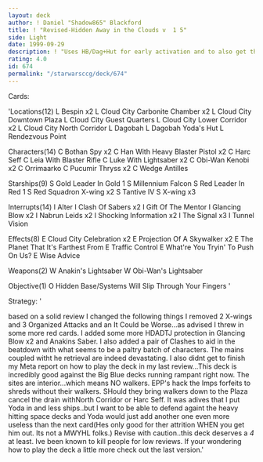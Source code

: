 ```yaml
---
layout: deck
author: ! Daniel "Shadow865" Blackford
title: ! "Revised-Hidden Away in the Clouds v  1 5"
side: Light
date: 1999-09-29
description: ! "Uses HB/Dag+Hut for early activation and to also get the Bespin system out for CCCelebration."
rating: 4.0
id: 674
permalink: "/starwarsccg/deck/674"
---
```

Cards: 

'Locations(12)
L Bespin  x2
L Cloud City Carbonite Chamber  x2
L Cloud City Downtown Plaza
L Cloud City Guest Quarters
L Cloud City Lower Corridor  x2
L Cloud City North Corridor
L Dagobah
L Dagobah Yoda's Hut
L Rendezvous Point

Characters(14)
C Bothan Spy  x2
C Han With Heavy Blaster Pistol  x2
C Harc Seff
C Leia With Blaster Rifle
C Luke With Lightsaber	x2
C Obi-Wan Kenobi  x2
C Orrimaarko
C Pucumir Thryss  x2
C Wedge Antilles

Starships(9)
S Gold Leader In Gold 1
S Millennium Falcon
S Red Leader In Red 1
S Red Squadron X-wing  x2
S Tantive IV
S X-wing  x3

Interrupts(14)
I Alter
I Clash Of Sabers  x2
I Gift Of The Mentor
I Glancing Blow  x2
I Nabrun Leids	x2
I Shocking Information	x2
I The Signal  x3
I Tunnel Vision

Effects(8)
E Cloud City Celebration  x2
E Projection Of A Skywalker  x2
E The Planet That It's Farthest From
E Traffic Control
E What're You Tryin' To Push On Us?
E Wise Advice

Weapons(2)
W Anakin's Lightsaber
W Obi-Wan's Lightsaber

Objective(1)
O Hidden Base/Systems Will Slip Through Your Fingers '

Strategy: '

based on a solid review I changed the following things I removed 2 X-wings and 3 Organized Attacks and an It Could be Worse...as advised I threw in some more red cards. I added some more HDADTJ protection in Glancing Blow x2 and Anakins Saber. I also added a pair of Clashes to aid in the beatdown with what seems to be a paltry batch of characters. The mains coupled witht he retrieval are indeed devastating. I also didnt get to finish my Meta report on how to play the deck in my last review...This deck is incredibly good against the Big Blue decks running rampant right now. The sites are interior...which means NO walkers. EPP's hack the Imps forfeits to shreds without their walkers. SHould they bring walkers down to the Plaza cancel the drain withNorth Corridor or Harc Seff. It was adives that I put Yoda in and less ships..but I want to be able to defend againt the heavy hitting space decks and Yoda would just add another one even more useless than the next card(Hes only good for ther attrition WHEN you get him out. Its not a MWYHL folks.) Revise with caution..this deck deserves a *4* at least. Ive been known to kill people for low reviews. If your wondering how to play the deck a little more check out the last version.'
